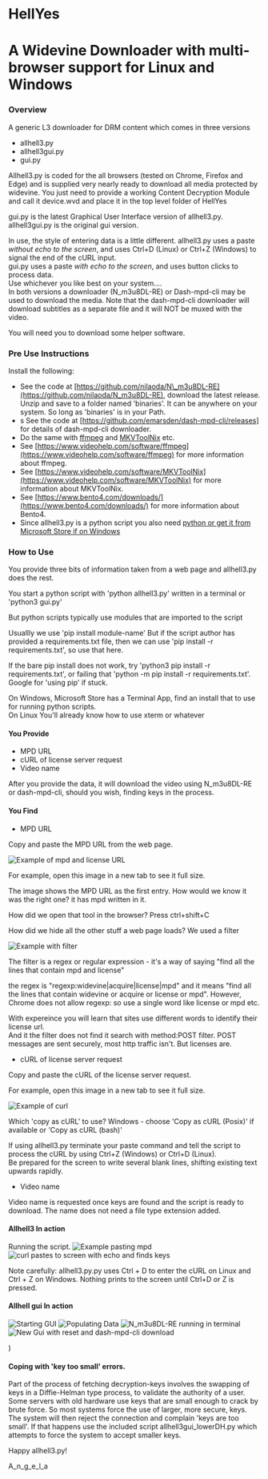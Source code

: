 # HellYes

A Widevine Downloader with multi-browser support for Linux and Windows
======================================================================

### Overview

A generic L3 downloader for DRM content which comes in three versions

*   allhell3.py
*   allhell3gui.py
*   gui.py


Allhell3.py is coded for the all browsers (tested on Chrome, Firefox and Edge) and is supplied very nearly ready to download all media protected by widevine.
You just need to provide a working Content Decryption Module and call it device.wvd and place it in the top level folder of HellYes

gui.py is the latest Graphical User Interface version of allhell3.py. allhell3gui.py is the original gui version.

  
In use, the style of entering data is a little different. allhell3.py uses a paste _without echo to the screen_, and uses Ctrl+D (Linux) or Ctrl+Z (Windows) to signal the end of the cURL input.  
gui.py uses a paste _with echo to the screen_, and uses button clicks to process data.  
Use whichever you like best on your system....  
In both versions a downloader (N\_m3u8DL-RE) or Dash-mpd-cli may be used to download the media. Note that the dash-mpd-cli downloader will download subtitles as a separate file and it will NOT be muxed with the video.


You will need you to download some helper software.

### Pre Use Instructions

Install the following:

*   See the code at [https://github.com/nilaoda/N\_m3u8DL-RE](https://github.com/nilaoda/N_m3u8DL-RE), download the latest release. Unzip and save to a folder named 'binaries'. It can be anywhere on your system. So long as 'binaries' is in your Path.
* s See the code at [https://github.com/emarsden/dash-mpd-cli/releases] for details of dash-mpd-cli downloader.
*   Do the same with [ffmpeg](https://www.videohelp.com/software/ffmpeg) and [MKVToolNix](https://www.videohelp.com/software/MKVToolNix) etc.
*   See [https://www.videohelp.com/software/ffmpeg](https://www.videohelp.com/software/ffmpeg) for more information about ffmpeg.
*   See [https://www.videohelp.com/software/MKVToolNix](https://www.videohelp.com/software/MKVToolNix) for more information about MKVToolNix.
*   See [https://www.bento4.com/downloads/](https://www.bento4.com/downloads/) for more information about Bento4.
*   Since allhell3.py is a python script you also need [python or get it from Microsoft Store if on Windows](https://www.python.org/downloads/)

### How to Use

You provide three bits of information taken from a web page and allhell3.py does the rest.

You start a python script with 'python allhell3.py' written in a terminal or 'python3 gui.py'

But python scripts typically use modules that are imported to the script

Usuallly we use 'pip install module-name' But if the script author has provided a requirements.txt file, then we can use 'pip install -r requirements.txt', so use that here.

If the bare pip install does not work, try 'python3 pip install -r requirements.txt', or failing that 'python -m pip install -r requirements.txt'. Google for 'using pip' if stuck.

On Windows, Microsoft Store has a Terminal App, find an install that to use for running python scripts.  
On Linux You'll already know how to use xterm or whatever

#### You Provide

*   MPD URL
*   cURL of license server request
*   Video name

After you provide the data, it will download the video using N\_m3u8DL-RE or dash-mpd-cli, should you wish, finding keys in the process.

#### You Find

*   MPD URL

Copy and paste the MPD URL from the web page.

![Example of mpd and license URL](images/selected_mpd_license.png)

For example, open this image in a new tab to see it full size.

The image shows the MPD URL as the first entry. How would we know it was the right one? it has mpd written in it.

How did we open that tool in the browser? Press ctrl+shift+C

How did we hide all the other stuff a web page loads? We used a filter

![Example with filter](images/filter.png)

The filter is a regex or regular expression - it's a way of saying "find all the lines that contain mpd and license"

the regex is "regexp:widevine|acquire|license|mpd" and it means "find all the lines that contain widevine or acquire or license or mpd". However, Chrome does not allow regexp: so use a single word like license or mpd etc.

With expereince you will learn that sites use different words to identify their license url.  
And it the filter does not find it search with method:POST filter. POST messages are sent securely, most http traffic isn't. But licenses are.

*   cURL of license server request

Copy and paste the cURL of the license server request.

For example, open this image in a new tab to see it full size.

![Example of curl](images/selected_cURL.png)

Which 'copy as cURL' to use? Windows - choose 'Copy as cURL (Posix)' if available or 'Copy as cURL (bash)'

If using allhell3.py terminate your paste command and tell the script to process the cURL by using Ctrl+Z (Windows) or Ctrl+D (Linux).  
Be prepared for the screen to write several blank lines, shifting existing text upwards rapidly.

*   Video name

Video name is requested once keys are found and the script is ready to download. The name does not need a file type extension added.

#### Allhell3 In action

Running the script. ![Example pasting mpd](images/enter_mpd.png) ![curl pastes to screen with echo and finds keys](images/keys.png)

Note carefully: allhell3.py.py uses Ctrl + D to enter the cURL on Linux and Ctrl + Z on Windows. Nothing prints to the screen until Ctrl+D or Z is pressed.

#### Allhell gui In action

![Starting GUI](images/gui2.png) ![Populating Data](images/gui3.png) ![N_m3u8DL-RE running in terminal](images/gui4.png) ![New Gui with reset and dash-mpd-cli download](images/gui5.png)

)

#### Coping with 'key too small' errors.

Part of the process of fetching decryption-keys involves the swapping of keys in a Diffie-Helman type process, to validate the authority of a user. Some servers with old hardware use keys that are small enough to crack by brute force. So most systems force the use of larger, more secure, keys.  
The system will then reject the connection and complain 'keys are too small'. If that happens use the included script allhell3gui\_lowerDH.py which attempts to force the system to accept smaller keys.


Happy allhell3.py!  
 
A\_n\_g\_e\_l\_a
